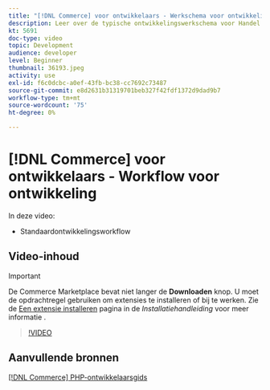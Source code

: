 ```yaml
---
title: "[!DNL Commerce] voor ontwikkelaars - Werkschema voor ontwikkeling"
description: Leer over de typische ontwikkelingswerkschema voor Handel.
kt: 5691
doc-type: video
topic: Development
audience: developer
level: Beginner
thumbnail: 36193.jpeg
activity: use
exl-id: f6c0dcbc-a0ef-43fb-bc38-cc7692c73487
source-git-commit: e8d2631b31319701beb327f42fdf1372d9dad9b7
workflow-type: tm+mt
source-wordcount: '75'
ht-degree: 0%

---
```


# [!DNL Commerce] voor ontwikkelaars - Workflow voor ontwikkeling

In deze video:

- Standaardontwikkelingsworkflow

## Video-inhoud

>[!IMPORTANT]
>
>De Commerce Marketplace bevat niet langer de **Downloaden** knop. U moet de opdrachtregel gebruiken om extensies te installeren of bij te werken. Zie de [Een extensie installeren](https://experienceleague.adobe.com/docs/commerce-operations/installation-guide/tutorials/extensions.html) pagina in de _Installatiehandleiding_ voor meer informatie .

>[!VIDEO](https://video.tv.adobe.com/v/36193?quality=12&learn=on)

## Aanvullende bronnen

[[!DNL Commerce] PHP-ontwikkelaarsgids](https://developer.adobe.com/commerce/php/development/)
